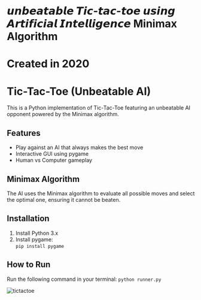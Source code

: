# 𝙪𝙣𝙗𝙚𝙖𝙩𝙖𝙗𝙡𝙚 𝙏𝙞𝙘-𝙩𝙖𝙘-𝙩𝙤𝙚 𝙪𝙨𝙞𝙣𝙜 𝘼𝙧𝙩𝙞𝙛𝙞𝙘𝙞𝙖𝙡 𝙄𝙣𝙩𝙚𝙡𝙡𝙞𝙜𝙚𝙣𝙘𝙚 Minimax Algorithm
# Created in 2020

# Tic-Tac-Toe (Unbeatable AI)

This is a Python implementation of Tic-Tac-Toe featuring an unbeatable AI opponent powered by the Minimax algorithm.

## Features

- Play against an AI that always makes the best move
- Interactive GUI using pygame
- Human vs Computer gameplay

## Minimax Algorithm

The AI uses the Minimax algorithm to evaluate all possible moves and select the optimal one, ensuring it cannot be beaten.

## Installation

1. Install Python 3.x
2. Install pygame:  
   `pip install pygame`

## How to Run

Run the following command in your terminal: `python runner.py`



![tictactoe](https://user-images.githubusercontent.com/54972727/91340424-030d1d80-e7a6-11ea-95d8-13b31f8195af.gif)

